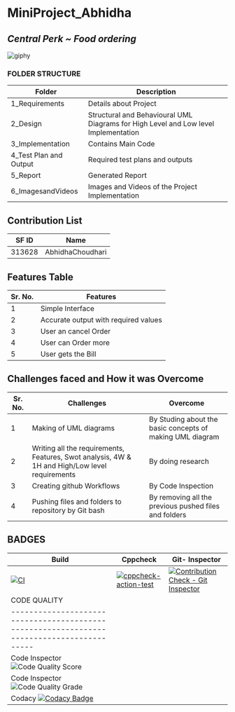 # MiniProject_Abhidha
## *Central Perk ~ Food ordering*
![giphy](https://user-images.githubusercontent.com/86190226/125441885-d970875d-3ec8-4274-b953-45a454cd5f85.gif)
### FOLDER STRUCTURE
| Folder  | Description  |
|--- |--- |
| 1_Requirements | Details about Project |
| 2_Design | Structural and Behavioural UML Diagrams for High Level and Low level Implementation |
| 3_Implementation | Contains Main Code |
| 4_Test Plan and Output | Required test plans and outputs |
| 5_Report | Generated Report |
| 6_ImagesandVideos | Images and Videos of the Project Implementation |
## Contribution List
| SF ID  | Name          | 
|---     |---            |
| 313628 | AbhidhaChoudhari | 
## Features Table 
|Sr. No. | Features |
|--- |--- |
|1 | Simple Interface |
|2 | Accurate output with required values |
|3 | User an cancel Order |
|4 | User can Order more |
|5 | User gets the Bill |
## Challenges faced and How it was Overcome
| Sr. No. | Challenges | Overcome |
|--- |--- |--- |
|1 | Making of UML diagrams | By Studing about the basic concepts of making UML diagram |
|2 | Writing all the requirements, Features, Swot analysis, 4W & 1H and High/Low level requirements | By doing research |
|3 | Creating github Workflows | By Code Inspection |
|4 | Pushing files and folders to repository by Git bash | By removing all the previous pushed files and folders |
## BADGES 
|Build     |    Cppcheck | Git- Inspector|
|--------- |-------------|-------------- |
|[![CI](https://github.com/AbhidhaChoudhari/MiniProject_Abhidha/actions/workflows/c-cpp1.yml/badge.svg)](https://github.com/AbhidhaChoudhari/MiniProject_Abhidha/actions/workflows/c-cpp1.yml) |[![cppcheck-action-test](https://github.com/AbhidhaChoudhari/MiniProject_Abhidha/actions/workflows/cpp_check.yml/badge.svg)](https://github.com/AbhidhaChoudhari/MiniProject_Abhidha/actions/workflows/cpp_check.yml) | [![Contribution Check - Git Inspector](https://github.com/AbhidhaChoudhari/MiniProject_Abhidha/actions/workflows/Git_Inspector.yml/badge.svg)](https://github.com/AbhidhaChoudhari/MiniProject_Abhidha/actions/workflows/Git_Inspector.yml) | 
|CODE QUALITY              |                                                              
|-----------------------------------------------------------------------------------------|
|Code Inspector ![Code Quality Score](https://www.code-inspector.com/project/25049/score/svg)     |             
|Code Inspector ![Code Quality Grade](https://www.code-inspector.com/project/25049/status/svg)|
|Codacy [![Codacy Badge](https://app.codacy.com/project/badge/Grade/e3524e62ad904ed2a6359f354f1058a7)](https://www.codacy.com/gh/AbhidhaChoudhari/MiniProject_Abhidha/dashboard?utm_source=github.com&amp;utm_medium=referral&amp;utm_content=AbhidhaChoudhari/MiniProject_Abhidha&amp;utm_campaign=Badge_Grade)|
